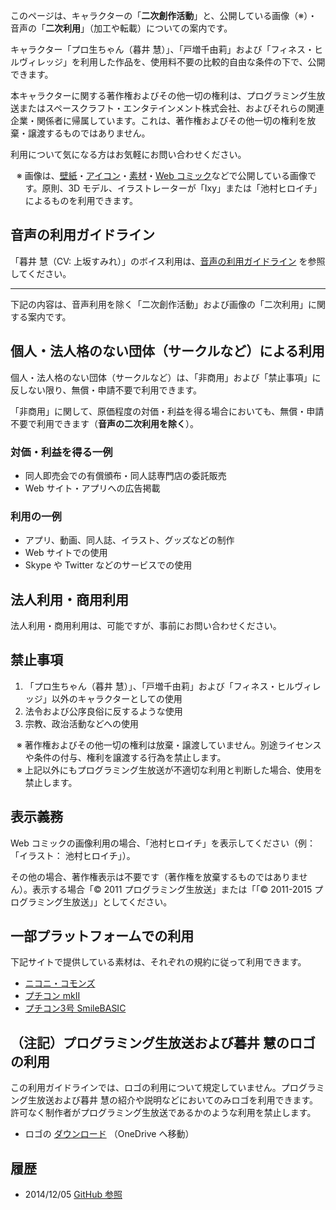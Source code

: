 このページは、キャラクターの「**二次創作活動**」と、公開している画像（※）・音声の「**二次利用**」（加工や転載）についての案内です。

キャラクター「プロ生ちゃん（暮井 慧）」、「戸増千由莉」および「フィネス・ヒルヴィレッジ」を利用した作品を、使用料不要の比較的自由な条件の下で、公開できます。

本キャラクターに関する著作権およびその他一切の権利は、プログラミング生放送またはスペースクラフト・エンタテインメント株式会社、およびそれらの関連企業・関係者に帰属しています。これは、著作権およびその他一切の権利を放棄・譲渡するものではありません。

利用について気になる方はお気軽にお問い合わせください。

<ul style="text-indent:-1em; list-style-type:none;">
<li style="list-style-type:none;">※ 画像は、<a href="http://pronama.azurewebsites.net/pronama/wallpapers/">壁紙</a>・<a href="http://pronama.azurewebsites.net/pronama/icon/">アイコン</a>・<a href="http://pronama.azurewebsites.net/pronama/download/">素材</a>・<a href="http://pronama.azurewebsites.net/web-comic/">Web コミック</a>などで公開している画像です。原則、3D モデル、イラストレーターが「Ixy」または「池村ヒロイチ」によるものを利用できます。</li>
</ul>


## 音声の利用ガイドライン

「暮井 慧（CV: 上坂すみれ）」のボイス利用は、[音声の利用ガイドライン](http://pronama.azurewebsites.net/pronama/guideline-voice/) を参照してください。

<hr />

下記の内容は、音声利用を除く「二次創作活動」および画像の「二次利用」に関する案内です。


## 個人・法人格のない団体（サークルなど）による利用

個人・法人格のない団体（サークルなど）は、「非商用」および「禁止事項」に反しない限り、無償・申請不要で利用できます。

「非商用」に関して、原価程度の対価・利益を得る場合においても、無償・申請不要で利用できます（**音声の二次利用を除く**）。

### 対価・利益を得る一例

* 同人即売会での有償頒布・同人誌専門店の委託販売
* Web サイト・アプリへの広告掲載

### 利用の一例
* アプリ、動画、同人誌、イラスト、グッズなどの制作
* Web サイトでの使用
* Skype や Twitter などのサービスでの使用

## 法人利用・商用利用

法人利用・商用利用は、可能ですが、事前にお問い合わせください。

## 禁止事項
1. 「プロ生ちゃん（暮井 慧）」、「戸増千由莉」および「フィネス・ヒルヴィレッジ」以外のキャラクターとしての使用
1. 法令および公序良俗に反するような使用
1. 宗教、政治活動などへの使用

<ul style="text-indent:-1em; list-style-type:none;">
<li style="list-style-type:none;">※ 著作権およびその他一切の権利は放棄・譲渡していません。別途ライセンスや条件の付与、権利を譲渡する行為を禁止します。</li>
<li style="list-style-type:none;">※ 上記以外にもプログラミング生放送が不適切な利用と判断した場合、使用を禁止します。</li>
</ul>

## 表示義務

Web コミックの画像利用の場合、「池村ヒロイチ」を表示してください（例： 「イラスト： 池村ヒロイチ」）。

その他の場合、著作権表示は不要です（著作権を放棄するものではありません）。表示する場合「© 2011 プログラミング生放送」または「「© 2011-2015 プログラミング生放送」」としてください。


## 一部プラットフォームでの利用

下記サイトで提供している素材は、それぞれの規約に従って利用できます。

* [ニコニ・コモンズ](http://commons.nicovideo.jp/material/nc68382)
* [プチコン mkII](http://smileboom.com/special/ptcm2/co_present/html_present06.php)
* [プチコン3号 SmileBASIC](http://smileboom.com/special/ptcm3/publickey/)

## （注記）プログラミング生放送および暮井 慧のロゴの利用

この利用ガイドラインでは、ロゴの利用について規定していません。プログラミング生放送および暮井 慧の紹介や説明などにおいてのみロゴを利用できます。許可なく制作者がプログラミング生放送であるかのような利用を禁止します。

* ロゴの [ダウンロード](https://onedrive.live.com/redir?resid=623F2C273E554172!10929&authkey=!AINIVCSREvfVdsU&ithint=folder%2cai) （OneDrive へ移動）

## 履歴

* 2014/12/05 [GitHub 参照](https://github.com/pronama/guideline/commits/master/general.md)

